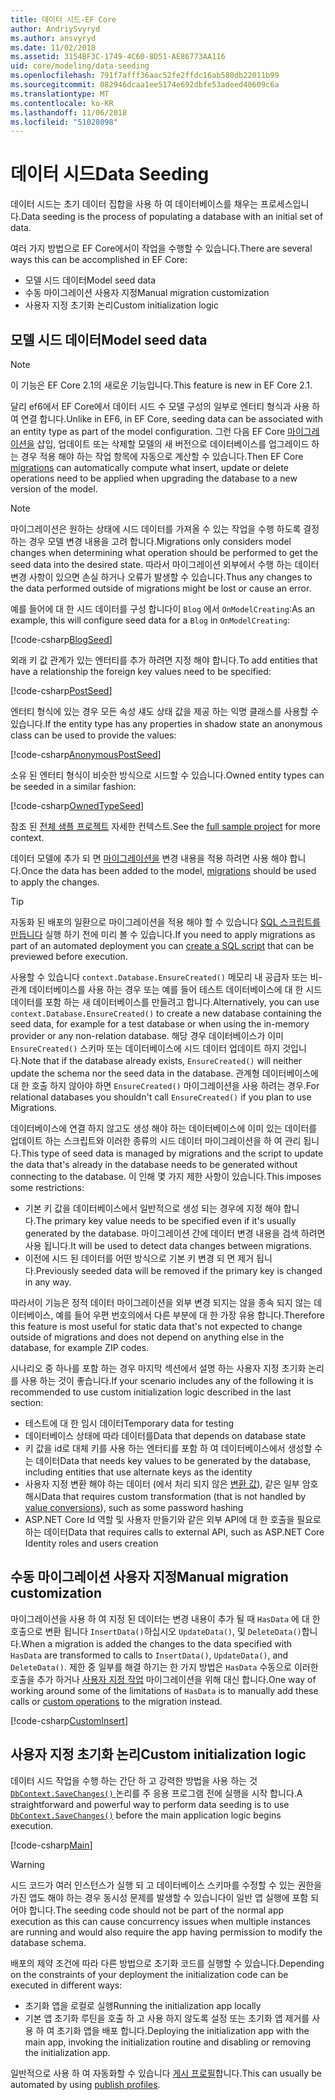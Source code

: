 ```yaml
---
title: 데이터 시드-EF Core
author: AndriySvyryd
ms.author: ansvyryd
ms.date: 11/02/2018
ms.assetid: 3154BF3C-1749-4C60-8D51-AE86773AA116
uid: core/modeling/data-seeding
ms.openlocfilehash: 791f7afff36aac52fe2ffdc16ab580db22011b99
ms.sourcegitcommit: 082946dcaa1ee5174e692dbfe53adeed40609c6a
ms.translationtype: MT
ms.contentlocale: ko-KR
ms.lasthandoff: 11/06/2018
ms.locfileid: "51028098"
---
```

# <a name="data-seeding"></a><span data-ttu-id="2ca1f-102">데이터 시드</span><span class="sxs-lookup"><span data-stu-id="2ca1f-102">Data Seeding</span></span>

<span data-ttu-id="2ca1f-103">데이터 시드는 초기 데이터 집합을 사용 하 여 데이터베이스를 채우는 프로세스입니다.</span><span class="sxs-lookup"><span data-stu-id="2ca1f-103">Data seeding is the process of populating a database with an initial set of data.</span></span>

<span data-ttu-id="2ca1f-104">여러 가지 방법으로 EF Core에서이 작업을 수행할 수 있습니다.</span><span class="sxs-lookup"><span data-stu-id="2ca1f-104">There are several ways this can be accomplished in EF Core:</span></span>
* <span data-ttu-id="2ca1f-105">모델 시드 데이터</span><span class="sxs-lookup"><span data-stu-id="2ca1f-105">Model seed data</span></span>
* <span data-ttu-id="2ca1f-106">수동 마이그레이션 사용자 지정</span><span class="sxs-lookup"><span data-stu-id="2ca1f-106">Manual migration customization</span></span>
* <span data-ttu-id="2ca1f-107">사용자 지정 초기화 논리</span><span class="sxs-lookup"><span data-stu-id="2ca1f-107">Custom initialization logic</span></span>

## <a name="model-seed-data"></a><span data-ttu-id="2ca1f-108">모델 시드 데이터</span><span class="sxs-lookup"><span data-stu-id="2ca1f-108">Model seed data</span></span>

> [!NOTE]
> <span data-ttu-id="2ca1f-109">이 기능은 EF Core 2.1의 새로운 기능입니다.</span><span class="sxs-lookup"><span data-stu-id="2ca1f-109">This feature is new in EF Core 2.1.</span></span>

<span data-ttu-id="2ca1f-110">달리 ef6에서 EF Core에서 데이터 시드 수 모델 구성의 일부로 엔터티 형식과 사용 하 여 연결 합니다.</span><span class="sxs-lookup"><span data-stu-id="2ca1f-110">Unlike in EF6, in EF Core, seeding data can be associated with an entity type as part of the model configuration.</span></span> <span data-ttu-id="2ca1f-111">그런 다음 EF Core [마이그레이션을](xref:core/managing-schemas/migrations/index) 삽입, 업데이트 또는 삭제할 모델의 새 버전으로 데이터베이스를 업그레이드 하는 경우 적용 해야 하는 작업 항목에 자동으로 계산할 수 있습니다.</span><span class="sxs-lookup"><span data-stu-id="2ca1f-111">Then EF Core [migrations](xref:core/managing-schemas/migrations/index) can automatically compute what insert, update or delete operations need to be applied when upgrading the database to a new version of the model.</span></span>

> [!NOTE]
> <span data-ttu-id="2ca1f-112">마이그레이션은 원하는 상태에 시드 데이터를 가져올 수 있는 작업을 수행 하도록 결정 하는 경우 모델 변경 내용을 고려 합니다.</span><span class="sxs-lookup"><span data-stu-id="2ca1f-112">Migrations only considers model changes when determining what operation should be performed to get the seed data into the desired state.</span></span> <span data-ttu-id="2ca1f-113">따라서 마이그레이션 외부에서 수행 하는 데이터 변경 사항이 있으면 손실 하거나 오류가 발생할 수 있습니다.</span><span class="sxs-lookup"><span data-stu-id="2ca1f-113">Thus any changes to the data performed outside of migrations might be lost or cause an error.</span></span>

<span data-ttu-id="2ca1f-114">예를 들어에 대 한 시드 데이터를 구성 합니다이 `Blog` 에서 `OnModelCreating`:</span><span class="sxs-lookup"><span data-stu-id="2ca1f-114">As an example, this will configure seed data for a `Blog` in `OnModelCreating`:</span></span>

[!code-csharp[BlogSeed](../../../samples/core/Modeling/DataSeeding/DataSeedingContext.cs?name=BlogSeed)]

<span data-ttu-id="2ca1f-115">외래 키 값 관계가 있는 엔터티를 추가 하려면 지정 해야 합니다.</span><span class="sxs-lookup"><span data-stu-id="2ca1f-115">To add entities that have a relationship the foreign key values need to be specified:</span></span>

[!code-csharp[PostSeed](../../../samples/core/Modeling/DataSeeding/DataSeedingContext.cs?name=PostSeed)]

<span data-ttu-id="2ca1f-116">엔터티 형식에 있는 경우 모든 속성 섀도 상태 값을 제공 하는 익명 클래스를 사용할 수 있습니다.</span><span class="sxs-lookup"><span data-stu-id="2ca1f-116">If the entity type has any properties in shadow state an anonymous class can be used to provide the values:</span></span>

[!code-csharp[AnonymousPostSeed](../../../samples/core/Modeling/DataSeeding/DataSeedingContext.cs?name=AnonymousPostSeed)]

<span data-ttu-id="2ca1f-117">소유 된 엔터티 형식이 비슷한 방식으로 시드할 수 있습니다.</span><span class="sxs-lookup"><span data-stu-id="2ca1f-117">Owned entity types can be seeded in a similar fashion:</span></span>

[!code-csharp[OwnedTypeSeed](../../../samples/core/Modeling/DataSeeding/DataSeedingContext.cs?name=OwnedTypeSeed)]

<span data-ttu-id="2ca1f-118">참조 된 [전체 샘플 프로젝트](https://github.com/aspnet/EntityFramework.Docs/tree/master/samples/core/Modeling/DataSeeding) 자세한 컨텍스트.</span><span class="sxs-lookup"><span data-stu-id="2ca1f-118">See the [full sample project](https://github.com/aspnet/EntityFramework.Docs/tree/master/samples/core/Modeling/DataSeeding) for more context.</span></span>

<span data-ttu-id="2ca1f-119">데이터 모델에 추가 되 면 [마이그레이션을](xref:core/managing-schemas/migrations/index) 변경 내용을 적용 하려면 사용 해야 합니다.</span><span class="sxs-lookup"><span data-stu-id="2ca1f-119">Once the data has been added to the model, [migrations](xref:core/managing-schemas/migrations/index) should be used to apply the changes.</span></span>

> [!TIP]
> <span data-ttu-id="2ca1f-120">자동화 된 배포의 일환으로 마이그레이션을 적용 해야 할 수 있습니다 [SQL 스크립트를 만듭니다](xref:core/managing-schemas/migrations/index#generate-sql-scripts) 실행 하기 전에 미리 볼 수 있습니다.</span><span class="sxs-lookup"><span data-stu-id="2ca1f-120">If you need to apply migrations as part of an automated deployment you can [create a SQL script](xref:core/managing-schemas/migrations/index#generate-sql-scripts) that can be previewed before execution.</span></span>

<span data-ttu-id="2ca1f-121">사용할 수 있습니다 `context.Database.EnsureCreated()` 메모리 내 공급자 또는 비-관계 데이터베이스를 사용 하는 경우 또는 예를 들어 테스트 데이터베이스에 대 한 시드 데이터를 포함 하는 새 데이터베이스를 만들려고 합니다.</span><span class="sxs-lookup"><span data-stu-id="2ca1f-121">Alternatively, you can use `context.Database.EnsureCreated()` to create a new database containing the seed data, for example for a test database or when using the in-memory provider or any non-relation database.</span></span> <span data-ttu-id="2ca1f-122">해당 경우 데이터베이스가 이미 `EnsureCreated()` 스키마 또는 데이터베이스에 시드 데이터 업데이트 하지 것입니다.</span><span class="sxs-lookup"><span data-stu-id="2ca1f-122">Note that if the database already exists, `EnsureCreated()` will neither update the schema nor the seed data in the database.</span></span> <span data-ttu-id="2ca1f-123">관계형 데이터베이스에 대 한 호출 하지 않아야 하면 `EnsureCreated()` 마이그레이션을 사용 하려는 경우.</span><span class="sxs-lookup"><span data-stu-id="2ca1f-123">For relational databases you shouldn't call `EnsureCreated()` if you plan to use Migrations.</span></span>

<span data-ttu-id="2ca1f-124">데이터베이스에 연결 하지 않고도 생성 해야 하는 데이터베이스에 이미 있는 데이터를 업데이트 하는 스크립트와 이러한 종류의 시드 데이터 마이그레이션을 하 여 관리 됩니다.</span><span class="sxs-lookup"><span data-stu-id="2ca1f-124">This type of seed data is managed by migrations and the script to update the data that's already in the database needs to be generated without connecting to the database.</span></span> <span data-ttu-id="2ca1f-125">이 인해 몇 가지 제한 사항이 있습니다.</span><span class="sxs-lookup"><span data-stu-id="2ca1f-125">This imposes some restrictions:</span></span>
* <span data-ttu-id="2ca1f-126">기본 키 값을 데이터베이스에서 일반적으로 생성 되는 경우에 지정 해야 합니다.</span><span class="sxs-lookup"><span data-stu-id="2ca1f-126">The primary key value needs to be specified even if it's usually generated by the database.</span></span> <span data-ttu-id="2ca1f-127">마이그레이션 간에 데이터 변경 내용을 검색 하려면 사용 됩니다.</span><span class="sxs-lookup"><span data-stu-id="2ca1f-127">It will be used to detect data changes between migrations.</span></span>
* <span data-ttu-id="2ca1f-128">이전에 시드 된 데이터를 어떤 방식으로 기본 키 변경 되 면 제거 됩니다.</span><span class="sxs-lookup"><span data-stu-id="2ca1f-128">Previously seeded data will be removed if the primary key is changed in any way.</span></span>

<span data-ttu-id="2ca1f-129">따라서이 기능은 정적 데이터 마이그레이션을 외부 변경 되지는 않을 종속 되지 않는 데이터베이스, 예를 들어 우편 번호의에서 다른 부분에 대 한 가장 유용 합니다.</span><span class="sxs-lookup"><span data-stu-id="2ca1f-129">Therefore this feature is most useful for static data that's not expected to change outside of migrations and does not depend on anything else in the database, for example ZIP codes.</span></span>

<span data-ttu-id="2ca1f-130">시나리오 중 하나를 포함 하는 경우 마지막 섹션에서 설명 하는 사용자 지정 초기화 논리를 사용 하는 것이 좋습니다.</span><span class="sxs-lookup"><span data-stu-id="2ca1f-130">If your scenario includes any of the following it is recommended to use custom initialization logic described in the last section:</span></span>
* <span data-ttu-id="2ca1f-131">테스트에 대 한 임시 데이터</span><span class="sxs-lookup"><span data-stu-id="2ca1f-131">Temporary data for testing</span></span>
* <span data-ttu-id="2ca1f-132">데이터베이스 상태에 따라 데이터를</span><span class="sxs-lookup"><span data-stu-id="2ca1f-132">Data that depends on database state</span></span>
* <span data-ttu-id="2ca1f-133">키 값을 id로 대체 키를 사용 하는 엔터티를 포함 하 여 데이터베이스에서 생성할 수는 데이터</span><span class="sxs-lookup"><span data-stu-id="2ca1f-133">Data that needs key values to be generated by the database, including entities that use alternate keys as the identity</span></span>
* <span data-ttu-id="2ca1f-134">사용자 지정 변환 해야 하는 데이터 (에서 처리 되지 않은 [변환 값](xref:core/modeling/value-conversions)), 같은 일부 암호 해시</span><span class="sxs-lookup"><span data-stu-id="2ca1f-134">Data that requires custom transformation (that is not handled by [value conversions](xref:core/modeling/value-conversions)), such as some password hashing</span></span>
* <span data-ttu-id="2ca1f-135">ASP.NET Core Id 역할 및 사용자 만들기와 같은 외부 API에 대 한 호출을 필요로 하는 데이터</span><span class="sxs-lookup"><span data-stu-id="2ca1f-135">Data that requires calls to external API, such as ASP.NET Core Identity roles and users creation</span></span>

## <a name="manual-migration-customization"></a><span data-ttu-id="2ca1f-136">수동 마이그레이션 사용자 지정</span><span class="sxs-lookup"><span data-stu-id="2ca1f-136">Manual migration customization</span></span>

<span data-ttu-id="2ca1f-137">마이그레이션을 사용 하 여 지정 된 데이터는 변경 내용이 추가 될 때 `HasData` 에 대 한 호출으로 변환 됩니다 `InsertData()`하십시오 `UpdateData()`, 및 `DeleteData()`합니다.</span><span class="sxs-lookup"><span data-stu-id="2ca1f-137">When a migration is added the changes to the data specified with `HasData` are transformed to calls to `InsertData()`, `UpdateData()`, and `DeleteData()`.</span></span> <span data-ttu-id="2ca1f-138">제한 중 일부를 해결 하기는 한 가지 방법은 `HasData` 수동으로 이러한 호출을 추가 하거나 [사용자 지정 작업](xref:core/managing-schemas/migrations/operations) 마이그레이션을 위해 대신 합니다.</span><span class="sxs-lookup"><span data-stu-id="2ca1f-138">One way of working around some of the limitations of `HasData` is to manually add these calls or [custom operations](xref:core/managing-schemas/migrations/operations) to the migration instead.</span></span>

[!code-csharp[CustomInsert](../../../samples/core/Modeling/DataSeeding/Migrations/20181102235626_Initial.cs?name=CustomInsert)]

## <a name="custom-initialization-logic"></a><span data-ttu-id="2ca1f-139">사용자 지정 초기화 논리</span><span class="sxs-lookup"><span data-stu-id="2ca1f-139">Custom initialization logic</span></span>

<span data-ttu-id="2ca1f-140">데이터 시드 작업을 수행 하는 간단 하 고 강력한 방법을 사용 하는 것 [ `DbContext.SaveChanges()` ](xref:core/saving/index) 논리를 주 응용 프로그램 전에 실행을 시작 합니다.</span><span class="sxs-lookup"><span data-stu-id="2ca1f-140">A straightforward and powerful way to perform data seeding is to use [`DbContext.SaveChanges()`](xref:core/saving/index) before the main application logic begins execution.</span></span>

[!code-csharp[Main](../../../samples/core/Modeling/DataSeeding/Program.cs?name=CustomSeeding)]

> [!WARNING]
> <span data-ttu-id="2ca1f-141">시드 코드가 여러 인스턴스가 실행 되 고 데이터베이스 스키마를 수정할 수 있는 권한을 가진 앱도 해야 하는 경우 동시성 문제를 발생할 수 있습니다이 일반 앱 실행에 포함 되어야 합니다.</span><span class="sxs-lookup"><span data-stu-id="2ca1f-141">The seeding code should not be part of the normal app execution as this can cause concurrency issues when multiple instances are running and would also require the app having permission to modify the database schema.</span></span>

<span data-ttu-id="2ca1f-142">배포의 제약 조건에 따라 다른 방법으로 초기화 코드를 실행할 수 있습니다.</span><span class="sxs-lookup"><span data-stu-id="2ca1f-142">Depending on the constraints of your deployment the initialization code can be executed in different ways:</span></span>
* <span data-ttu-id="2ca1f-143">초기화 앱을 로컬로 실행</span><span class="sxs-lookup"><span data-stu-id="2ca1f-143">Running the initialization app locally</span></span>
* <span data-ttu-id="2ca1f-144">기본 앱 초기화 루틴을 호출 하 고 사용 하지 않도록 설정 또는 초기화 앱 제거를 사용 하 여 초기화 앱을 배포 합니다.</span><span class="sxs-lookup"><span data-stu-id="2ca1f-144">Deploying the initialization app with the main app, invoking the initialization routine and disabling or removing the initialization app.</span></span>

<span data-ttu-id="2ca1f-145">일반적으로 사용 하 여 자동화할 수 있습니다 [게시 프로필](https://docs.microsoft.com/en-us/aspnet/core/host-and-deploy/visual-studio-publish-profiles)합니다.</span><span class="sxs-lookup"><span data-stu-id="2ca1f-145">This can usually be automated by using [publish profiles](https://docs.microsoft.com/en-us/aspnet/core/host-and-deploy/visual-studio-publish-profiles).</span></span>
